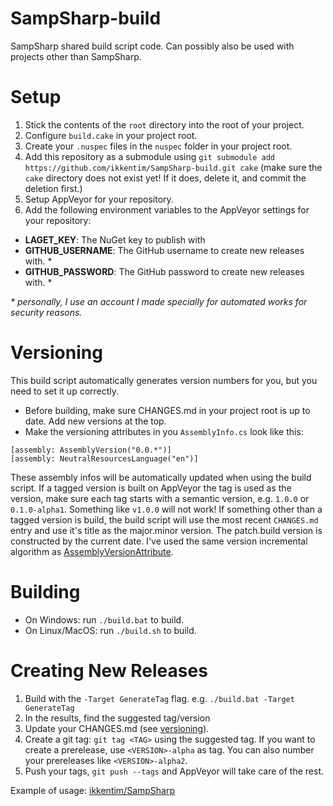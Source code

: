 # SampSharp-build
SampSharp shared build script code. Can possibly also be used with projects other than SampSharp.

Setup
=====
1. Stick the contents of the `root` directory into the root of your project.
2. Configure `build.cake` in your project root.
3. Create your `.nuspec` files in the `nuspec` folder in your project root.
4. Add this repository as a submodule using `git submodule add https://github.com/ikkentim/SampSharp-build.git cake` (make sure the `cake` directory does not exist yet! If it does, delete it, and commit the deletion first.)
5. Setup AppVeyor for your repository.
6. Add the following environment variables to the AppVeyor settings for your repository:
  - **LAGET_KEY**: The NuGet key to publish with
  - **GITHUB_USERNAME**: The GitHub username to create new releases with. \*
  - **GITHUB_PASSWORD**: The GitHub password to create new releases with. \*

_\* personally, I use an account I made specially for automated works for security reasons._

Versioning
==========
This build script automatically generates version numbers for you, but you need to set it up correctly.

- Before building, make sure CHANGES.md in your project root is up to date. Add new versions at the top.
- Make the versioning attributes in you `AssemblyInfo.cs` look like this:

```
[assembly: AssemblyVersion("0.0.*")]
[assembly: NeutralResourcesLanguage("en")]
```

These assembly infos will be automatically updated when using the build script. If a tagged version is built on AppVeyor the tag is used as the version, make sure each tag starts with a semantic version, e.g. `1.0.0` or `0.1.0-alpha1`. Something like `v1.0.0` will not work! If something other than a tagged version is build, the build script will use the most recent `CHANGES.md` entry and use it's title as the major.minor version. The patch.build version is constructed by the current date. I've used the same version incremental algorithm as [AssemblyVersionAttribute](https://msdn.microsoft.com/en-us/library/system.reflection.assemblyversionattribute.aspx).

Building
========
- On Windows: run `./build.bat` to build.  
- On Linux/MacOS: run `./build.sh` to build.

Creating New Releases
=====================
1. Build with the `-Target GenerateTag` flag. e.g. `./build.bat -Target GenerateTag`
2. In the results, find the suggested tag/version
3. Update your CHANGES.md (see [versioning](#versioning)).
4. Create a git tag: `git tag <TAG>` using the suggested tag. If you want to create a prerelease, use `<VERSION>-alpha` as tag. You can also number your prereleases like `<VERSION>-alpha2`.
5. Push your tags, `git push --tags` and AppVeyor will take care of the rest.

Example of usage: [ikkentim/SampSharp](https://github.com/ikkentim/SampSharp)

